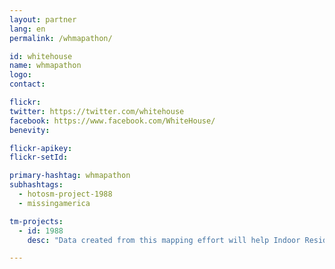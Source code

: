 ```yaml
---
layout: partner
lang: en
permalink: /whmapathon/

id: whitehouse
name: whmapathon
logo:
contact:

flickr:
twitter: https://twitter.com/whitehouse
facebook: https://www.facebook.com/WhiteHouse/
benevity:

flickr-apikey:
flickr-setId:

primary-hashtag: whmapathon
subhashtags:
  - hotosm-project-1988
  - missingamerica

tm-projects:
  - id: 1988
    desc: "Data created from this mapping effort will help Indoor Residual Spraying programs in Mozambique plan for the upcoming spray campaign. After the base map is completed by remote mappers, Peace Corps Volunteers in Zambezia Province will work with their Mozambican counterparts to complete Field Papers in key villages and towns and add local knowledge to OSM."

---
```

